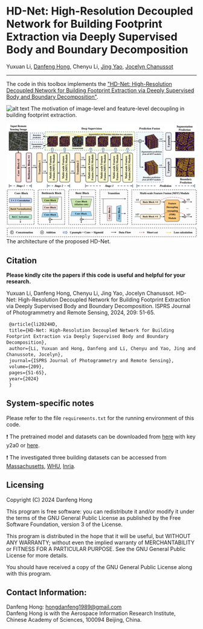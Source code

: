 # HD-Net: High-Resolution Decoupled Network for Building Footprint Extraction via Deeply Supervised Body and Boundary Decomposition

Yuxuan Li, [Danfeng Hong](https://scholar.google.com/citations?user=n7gL0_IAAAAJ&hl=en), Chenyu Li, [Jing Yao](https://scholar.google.com/citations?user=1SHd5ygAAAAJ&hl=en), [Jocelyn Chanussot](https://scholar.google.com/citations?user=6owK2OQAAAAJ&hl=en)

___________

The code in this toolbox implements the ["HD-Net: High-Resolution Decoupled Network for Building Footprint Extraction via Deeply Supervised Body and Boundary Decomposition"](https://authors.elsevier.com/a/1iYW63I9x1qnCx).

![alt text](./Motivation.jpg)
The motivation of image-level and feature-level decoupling in building footprint extraction. 

![alt text](./Workflow.jpg)
The architecture of the proposed HD-Net.

Citation
---------------------

**Please kindly cite the papers if this code is useful and helpful for your research.**

Yuxuan Li, Danfeng Hong, Chenyu Li, Jing Yao, Jocelyn Chanussot. HD-Net: High-Resolution Decoupled Network for Building Footprint Extraction via Deeply Supervised Body and Boundary Decomposition. ISPRS Journal of Photogrammetry and Remote Sensing, 2024, 209: 51-65. 

     @article{li2024HD,
     title={HD-Net: High-Resolution Decoupled Network for Building Footprint Extraction via Deeply Supervised Body and Boundary Decomposition},
     author={Li, Yuxuan and Hong, Danfeng and Li, Chenyu and Yao, Jing and Chanussote, Jocelyn},
     journal={ISPRS Journal of Photogrammetry and Remote Sensing},
     volume={209},
     pages={51-65},
     year={2024}
     }

System-specific notes
---------------------
Please refer to the file `requirements.txt` for the running environment of this code.

:exclamation: The pretrained model and datasets can be downloaded from [here](https://pan.baidu.com/s/1aQ4lpB7LVt7qECN68iE3xQ?pwd=y2a0) with key y2a0 or [here](https://drive.google.com/drive/folders/1HyUv0fkL4tOBUXVdlTzypthLLl7sp1Ux?usp=drive_link).

:exclamation: The investigated three building datasets can be accessed from [Massachusetts](https://www.cs.toronto.edu/~vmnih/data/), [WHU](https://study.rsgis.whu.edu.cn/pages/download/building_dataset.html), [Inria](https://project.inria.fr/aerialimagelabeling/).

Licensing
---------

Copyright (C) 2024 Danfeng Hong

This program is free software: you can redistribute it and/or modify it under the terms of the GNU General Public License as published by the Free Software Foundation, version 3 of the License.

This program is distributed in the hope that it will be useful, but WITHOUT ANY WARRANTY; without even the implied warranty of MERCHANTABILITY or FITNESS FOR A PARTICULAR PURPOSE. See the GNU General Public License for more details.

You should have received a copy of the GNU General Public License along with this program.

Contact Information:
--------------------

Danfeng Hong: hongdanfeng1989@gmail.com<br>
Danfeng Hong is with the Aerospace Information Research Institute, Chinese Academy of Sciences, 100094 Beijing, China.
